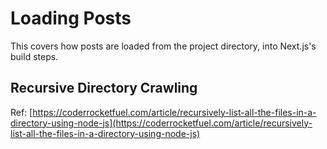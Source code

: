# Loading Posts

This covers how posts are loaded from the project directory, into Next.js's build steps.

## Recursive Directory Crawling

Ref: [https://coderrocketfuel.com/article/recursively-list-all-the-files-in-a-directory-using-node-js](https://coderrocketfuel.com/article/recursively-list-all-the-files-in-a-directory-using-node-js)
